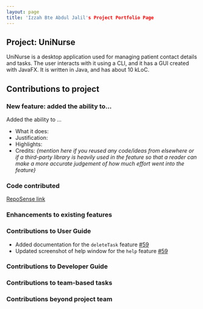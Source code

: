 ```yaml
---
layout: page
title: 'Izzah Bte Abdul Jalil's Project Portfolio Page
---
```


## Project: UniNurse

UniNurse is a desktop application used for managing patient contact details and tasks. The user interacts with it using
a CLI, and it has a GUI created with JavaFX. It is written in Java, and has about 10 kLoC.

## Contributions to project

### New feature: added the ability to...

Added the ability to ...
* What it does:
* Justification:
* Highlights:
* Credits: *{mention here if you reused any code/ideas from elsewhere or if a third-party library is heavily used in the feature so that a reader can make a more accurate judgement of how much effort went into the feature}*

### Code contributed
[RepoSense link](https://nus-cs2103-ay2223s1.github.io/tp-dashboard/?search=izzahaj&breakdown=true)

### Enhancements to existing features

### Contributions to User Guide
* Added documentation for the `deleteTask` feature [\#59]()
* Updated screenshot of help window for the `help` feature [\#59]()

### Contributions to Developer Guide

### Contributions to team-based tasks

### Contributions beyond project team

